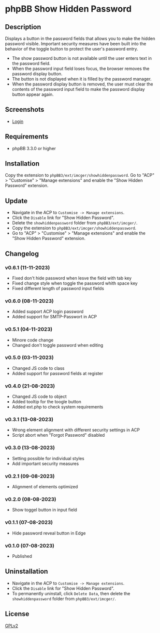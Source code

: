 # phpBB Show Hidden Password

## Description
Displays a button in the password fields that allows you to make the hidden password visible.
Important security measures have been built into the behavior of the toggle button to protect the user's password entry.
- The show password button is not available until the user enters text in the password field.
- When the password input field loses focus, the browser removes the password display button.
- The button is not displayed when it is filled by the password manager.
- When the password display button is removed, the user must clear the contents of the password input field to make the password display button appear again.

## Screenshots
- [Login](https://raw.githubusercontent.com/IMC-GER/images/main/screenshots/showhiddenpassword/en/login-forum.png)

## Requirements
- phpBB 3.3.0 or higher

## Installation
Copy the extension to `phpBB3/ext/imcger/showhiddenpassword`.
Go to "ACP" > "Customise" > "Manage extensions" and enable the "Show Hidden Password" extension.

## Update
- Navigate in the ACP to `Customise -> Manage extensions`.
- Click the `Disable` link for "Show Hidden Password".
- Delete the `showhiddenpassword` folder from `phpBB3/ext/imcger/`.
- Copy the extension to `phpBB3/ext/imcger/showhiddenpassword`.
- Go to "ACP" > "Customise" > "Manage extensions" and enable the "Show Hidden Password" extension.

## Changelog

### v0.6.1 (11-11-2023)
- Fixed don't hide password when lesve the field with tab key
- Fixed change style when toggle the password whith space key
- Fixed different length of password input fields

### v0.6.0 (08-11-2023)
- Added support ACP login password
- Added support for SMTP-Passwort in ACP

### v0.5.1 (04-11-2023)
- Minore code change
- Changed don't toggle password when editing

### v0.5.0 (03-11-2023)
- Changed JS code to class
- Added support for password fields at register

### v0.4.0 (21-08-2023)
- Changed JS code to object
- Added tooltip for the toogle button
- Added ext.php to check system requirements

### v0.3.1 (13-08-2023)
- Wrong element alignment with different security settings in ACP
- Script abort when "Forgot Password" disabled

### v0.3.0 (13-08-2023)
- Setting possible for individual styles
- Add important security measures

### v0.2.1 (09-08-2023)
- Alignment of elements optimized

### v0.2.0 (08-08-2023)
- Show toggel button in input field

### v0.1.1 (07-08-2023)
- Hide password reveal button in Edge

### v0.1.0 (07-08-2023)
- Published

## Uninstallation
- Navigate in the ACP to `Customise -> Manage extensions`.
- Click the `Disable` link for "Show Hidden Password".
- To permanently uninstall, click `Delete Data`, then delete the `showhiddenpassword` folder from `phpBB3/ext/imcger/`.

## License
[GPLv2](https://www.gnu.org/licenses/old-licenses/gpl-2.0.en.html)
